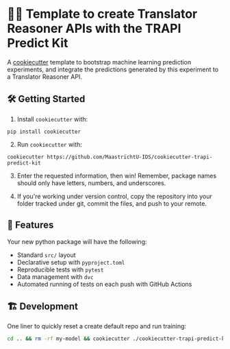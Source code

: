 # 🍪🔮 Template to create Translator Reasoner APIs with the TRAPI Predict Kit

A [cookiecutter](https://github.com/cookiecutter/cookiecutter) template to bootstrap machine learning prediction experiments, and integrate the predictions generated by this experiment to a Translator Reasoner API.


## 🛠️ Getting Started

1. Install `cookiecutter` with:

```shell
pip install cookiecutter
```

2. Run `cookiecutter` with:

```shell
cookiecutter https://github.com/MaastrichtU-IDS/cookiecutter-trapi-predict-kit
```

3. Enter the requested information, then win! Remember, package names should only have letters, numbers, and underscores.

4. If you're working under version control, copy the repository into your folder tracked under git, commit the files, and push to your remote.

## 💪 Features

Your new python package will have the following:

- Standard `src/` layout
- Declarative setup with `pyproject.toml`
- Reproducible tests with `pytest`
- Data management with `dvc`
- Automated running of tests on each push with GitHub Actions

## 🏗️ Development

One liner to quickly reset a create default repo and run training:

```bash
cd .. && rm -rf my-model && cookiecutter ./cookiecutter-trapi-predict-kit && cd my-model && hatch run train && hatch run predict
```